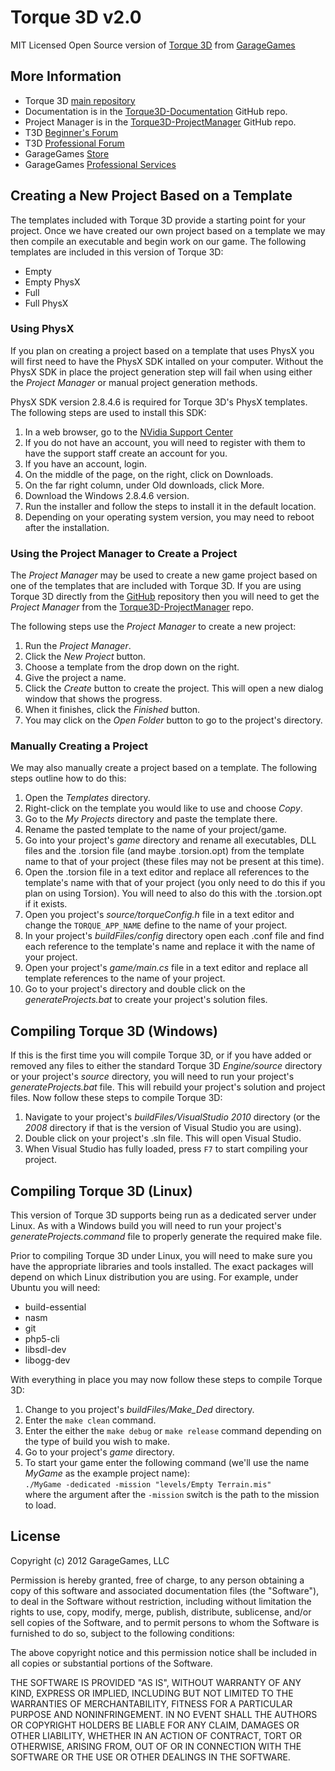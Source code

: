 Torque 3D v2.0
==============

MIT Licensed Open Source version of [Torque 3D](http://www.garagegames.com/products/torque-3d) from [GarageGames](http://www.garagegames.com)

More Information
----------------

* Torque 3D [main repository](https://github.com/GarageGames/Torque3D)
* Documentation is in the [Torque3D-Documentation](https://github.com/GarageGames/Torque3D-Documentation) GitHub repo.
* Project Manager is in the [Torque3D-ProjectManager](https://github.com/GarageGames/Torque3D-ProjectManager) GitHub repo.
* T3D [Beginner's Forum](http://www.garagegames.com/community/forums/73)
* T3D [Professional Forum](http://www.garagegames.com/community/forums/63)
* GarageGames [Store](http://www.garagegames.com/products)
* GarageGames [Professional Services](http://services.garagegames.com/)

Creating a New Project Based on a Template
------------------------------------------

The templates included with Torque 3D provide a starting point for your project.  Once we have created our own project based on a template we may then compile an executable and begin work on our game.  The following templates are included in this version of Torque 3D:

* Empty
* Empty PhysX
* Full
* Full PhysX

### Using PhysX ###

If you plan on creating a project based on a template that uses PhysX you will first need to have the PhysX SDK intalled on your computer.  Without the PhysX SDK in place the project generation step will fail when using either the *Project Manager* or manual project generation methods.

PhysX SDK version 2.8.4.6 is required for Torque 3D's PhysX templates.  The following steps are used to install this SDK:

1. In a web browser, go to the [NVidia Support Center](http://supportcenteronline.com/ics/support/default.asp?deptID=1949)
2. If you do not have an account, you will need to register with them to have the support staff create an account for you.
3. If you have an account, login.
4. On the middle of the page, on the right, click on Downloads.
5. On the far right column, under Old downloads, click More.
6. Download the Windows 2.8.4.6 version.
7. Run the installer and follow the steps to install it in the default location.
8. Depending on your operating system version, you may need to reboot after the installation.

### Using the Project Manager to Create a Project ###

The *Project Manager* may be used to create a new game project based on one of the templates that are included with Torque 3D.  If you are using Torque 3D directly from the [GitHub](https://github.com/GarageGames/Torque3D) repository then you will need to get the *Project Manager* from the [Torque3D-ProjectManager](https://github.com/GarageGames/Torque3D-ProjectManager) repo.

The following steps use the *Project Manager* to create a new project:

1. Run the *Project Manager*.
2. Click the *New Project* button.
3. Choose a template from the drop down on the right.
4. Give the project a name.
5. Click the *Create* button to create the project.  This will open a new dialog window that shows the progress.
6. When it finishes, click the *Finished* button.
7. You may click on the *Open Folder* button to go to the project's directory.

### Manually Creating a Project ###

We may also manually create a project based on a template.  The following steps outline how to do this:

1. Open the *Templates* directory.
2. Right-click on the template you would like to use and choose *Copy*.
3. Go to the *My Projects* directory and paste the template there.
4. Rename the pasted template to the name of your project/game.
5. Go into your project's *game* directory and rename all executables, DLL files and the .torsion file (and maybe .torsion.opt) from the template name to that of your project (these files may not be present at this time).
6. Open the .torsion file in a text editor and replace all references to the template's name with that of your project (you only need to do this if you plan on using Torsion).  You will need to also do this with the .torsion.opt if it exists.
7. Open you project's *source/torqueConfig.h* file in a text editor and change the `TORQUE_APP_NAME` define to the name of your project.
8. In your project's *buildFiles/config* directory open each .conf file and find each reference to the template's name and replace it with the name of your project.
9. Open your project's *game/main.cs* file in a text editor and replace all template references to the name of your project.
10. Go to your project's directory and double click on the *generateProjects.bat* to create your project's solution files.

Compiling Torque 3D (Windows)
-----------------------------
If this is the first time you will compile Torque 3D, or if you have added or removed any files to either the standard Torque 3D *Engine/source* directory or your project's *source* directory, you will need to run your project's *generateProjects.bat* file.  This will rebuild your project's solution and project files.  Now follow these steps to compile Torque 3D:

1. Navigate to your project's *buildFiles/VisualStudio 2010* directory (or the *2008* directory if that is the version of Visual Studio you are using).
2. Double click on your project's .sln file.  This will open Visual Studio.
3. When Visual Studio has fully loaded, press `F7` to start compiling your project.

Compiling Torque 3D (Linux)
-----------------------------
This version of Torque 3D supports being run as a dedicated server under Linux.  As with a Windows build you will need to run your project's *generateProjects.command* file to properly generate the required make file.

Prior to compiling Torque 3D under Linux, you will need to make sure you have the appropriate libraries and tools installed.  The exact packages will depend on which Linux distribution you are using.  For example, under Ubuntu you will need:

* build-essential
* nasm
* git
* php5-cli
* libsdl-dev
* libogg-dev

With everything in place you may now follow these steps to compile Torque 3D:

1. Change to you project's *buildFiles/Make_Ded* directory.
2. Enter the `make clean` command.
3. Enter the either the `make debug` or `make release` command depending on the type of build you wish to make.
4. Go to your project's *game* directory.
5. To start your game enter the following command (we'll use the name *MyGame* as the example project name):  
    `./MyGame -dedicated -mission "levels/Empty Terrain.mis"`  
    where the argument after the `-mission` switch is the path to the mission to load.

License
-------

Copyright (c) 2012 GarageGames, LLC

Permission is hereby granted, free of charge, to any person obtaining a copy
of this software and associated documentation files (the "Software"), to
deal in the Software without restriction, including without limitation the
rights to use, copy, modify, merge, publish, distribute, sublicense, and/or
sell copies of the Software, and to permit persons to whom the Software is
furnished to do so, subject to the following conditions:

The above copyright notice and this permission notice shall be included in
all copies or substantial portions of the Software.

THE SOFTWARE IS PROVIDED "AS IS", WITHOUT WARRANTY OF ANY KIND, EXPRESS OR
IMPLIED, INCLUDING BUT NOT LIMITED TO THE WARRANTIES OF MERCHANTABILITY,
FITNESS FOR A PARTICULAR PURPOSE AND NONINFRINGEMENT. IN NO EVENT SHALL THE
AUTHORS OR COPYRIGHT HOLDERS BE LIABLE FOR ANY CLAIM, DAMAGES OR OTHER
LIABILITY, WHETHER IN AN ACTION OF CONTRACT, TORT OR OTHERWISE, ARISING
FROM, OUT OF OR IN CONNECTION WITH THE SOFTWARE OR THE USE OR OTHER DEALINGS
IN THE SOFTWARE.
